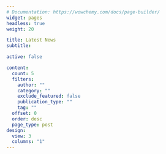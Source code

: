 ```yaml
---
# Documentation: https://wowchemy.com/docs/page-builder/
widget: pages
headless: true
weight: 20

title: Latest News
subtitle:

active: false

content:
  count: 5
  filters:
    author: ""
    category: ""
    exclude_featured: false
    publication_type: ""
    tag: ""
  offset: 0
  order: desc
  page_type: post
design:
  view: 3
  columns: "1"
---
```

